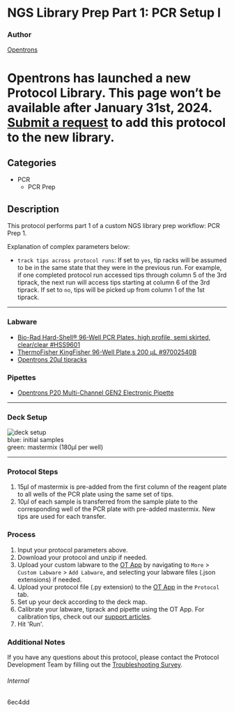 # NGS Library Prep Part 1: PCR Setup I

### Author
[Opentrons](https://opentrons.com/)


# Opentrons has launched a new Protocol Library. This page won’t be available after January 31st, 2024. [Submit a request](https://docs.google.com/forms/d/e/1FAIpQLSdYYp9QCKow4nn0KlCVsMS3HX0eJ0N9O7-erajKvcpT0lWbSg/viewform) to add this protocol to the new library.

## Categories
* PCR
	* PCR Prep

## Description
This protocol performs part 1 of a custom NGS library prep workflow: PCR Prep 1.

Explanation of complex parameters below:
* `track tips across protocol runs`: If set to `yes`, tip racks will be assumed to be in the same state that they were in the previous run. For example, if one completed protocol run accessed tips through column 5 of the 3rd tiprack, the next run will access tips starting at column 6 of the 3rd tiprack. If set to `no`, tips will be picked up from column 1 of the 1st tiprack.

---

### Labware
* [Bio-Rad Hard-Shell® 96-Well PCR Plates, high profile, semi skirted, clear/clear #HSS9601](https://www.bio-rad.com/en-us/sku/hss9601-hard-shell-96-well-pcr-plates-high-profile-semi-skirted-clear-clear?ID=hss9601)
* [ThermoFisher KingFisher 96-Well Plate,s 200 μL #97002540B](https://www.thermofisher.com/order/catalog/product/97002540?SID=srch-srp-97002540#/97002540?SID=srch-srp-97002540)
* [Opentrons 20µl tipracks](https://shop.opentrons.com/collections/opentrons-tips/products/opentrons-10ul-tips)

### Pipettes
* [Opentrons P20 Multi-Channel GEN2 Electronic Pipette](https://shop.opentrons.com/collections/ot-2-pipettes/products/8-channel-electronic-pipette)

---

### Deck Setup
![deck setup](https://opentrons-protocol-library-website.s3.amazonaws.com/custom-README-images/6ec4dd/deck_setup.png)  
blue: initial samples  
green: mastermix (180µl per well)

---

### Protocol Steps
1. 15µl of mastermix is pre-added from the first column of the reagent plate to all wells of the PCR plate using the same set of tips.
2. 10µl of each sample is transferred from the sample plate to the corresponding well of the PCR plate with pre-added mastermix. New tips are used for each transfer.

### Process
1. Input your protocol parameters above.
2. Download your protocol and unzip if needed.
3. Upload your custom labware to the [OT App](https://opentrons.com/ot-app) by navigating to `More` > `Custom Labware` > `Add Labware`, and selecting your labware files (.json extensions) if needed.
4. Upload your protocol file (.py extension) to the [OT App](https://opentrons.com/ot-app) in the `Protocol` tab.
5. Set up your deck according to the deck map.
6. Calibrate your labware, tiprack and pipette using the OT App. For calibration tips, check out our [support articles](https://support.opentrons.com/en/collections/1559720-guide-for-getting-started-with-the-ot-2).
7. Hit 'Run'.

### Additional Notes
If you have any questions about this protocol, please contact the Protocol Development Team by filling out the [Troubleshooting Survey](https://protocol-troubleshooting.paperform.co/).

###### Internal
6ec4dd
